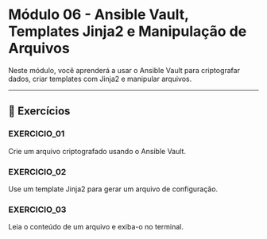 # Módulo 06 - Ansible Vault, Templates Jinja2 e Manipulação de Arquivos

Neste módulo, você aprenderá a usar o Ansible Vault para criptografar dados, criar templates com Jinja2 e manipular arquivos.

---

## 🧪 Exercícios

### EXERCICIO_01
Crie um arquivo criptografado usando o Ansible Vault.

### EXERCICIO_02
Use um template Jinja2 para gerar um arquivo de configuração.

### EXERCICIO_03
Leia o conteúdo de um arquivo e exiba-o no terminal.